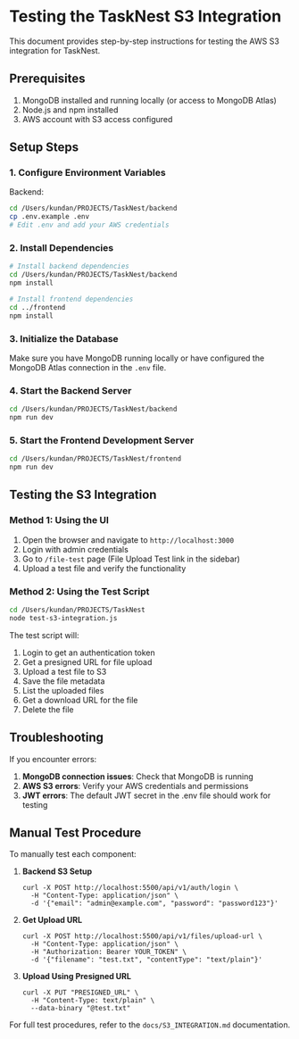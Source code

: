 # Testing the TaskNest S3 Integration

This document provides step-by-step instructions for testing the AWS S3 integration for TaskNest.

## Prerequisites

1. MongoDB installed and running locally (or access to MongoDB Atlas)
2. Node.js and npm installed
3. AWS account with S3 access configured

## Setup Steps

### 1. Configure Environment Variables

Backend:
```bash
cd /Users/kundan/PROJECTS/TaskNest/backend
cp .env.example .env
# Edit .env and add your AWS credentials
```

### 2. Install Dependencies

```bash
# Install backend dependencies
cd /Users/kundan/PROJECTS/TaskNest/backend
npm install

# Install frontend dependencies
cd ../frontend
npm install
```

### 3. Initialize the Database

Make sure you have MongoDB running locally or have configured the MongoDB Atlas connection in the `.env` file.

### 4. Start the Backend Server

```bash
cd /Users/kundan/PROJECTS/TaskNest/backend
npm run dev
```

### 5. Start the Frontend Development Server

```bash
cd /Users/kundan/PROJECTS/TaskNest/frontend
npm run dev
```

## Testing the S3 Integration

### Method 1: Using the UI

1. Open the browser and navigate to `http://localhost:3000`
2. Login with admin credentials
3. Go to `/file-test` page (File Upload Test link in the sidebar)
4. Upload a test file and verify the functionality

### Method 2: Using the Test Script

```bash
cd /Users/kundan/PROJECTS/TaskNest
node test-s3-integration.js
```

The test script will:
1. Login to get an authentication token
2. Get a presigned URL for file upload
3. Upload a test file to S3
4. Save the file metadata
5. List the uploaded files
6. Get a download URL for the file
7. Delete the file

## Troubleshooting

If you encounter errors:

1. **MongoDB connection issues**: Check that MongoDB is running
2. **AWS S3 errors**: Verify your AWS credentials and permissions
3. **JWT errors**: The default JWT secret in the .env file should work for testing

## Manual Test Procedure

To manually test each component:

1. **Backend S3 Setup**
   ```
   curl -X POST http://localhost:5500/api/v1/auth/login \
     -H "Content-Type: application/json" \
     -d '{"email": "admin@example.com", "password": "password123"}'
   ```

2. **Get Upload URL**
   ```
   curl -X POST http://localhost:5500/api/v1/files/upload-url \
     -H "Content-Type: application/json" \
     -H "Authorization: Bearer YOUR_TOKEN" \
     -d '{"filename": "test.txt", "contentType": "text/plain"}'
   ```

3. **Upload Using Presigned URL**
   ```
   curl -X PUT "PRESIGNED_URL" \
     -H "Content-Type: text/plain" \
     --data-binary "@test.txt"
   ```

For full test procedures, refer to the `docs/S3_INTEGRATION.md` documentation.


